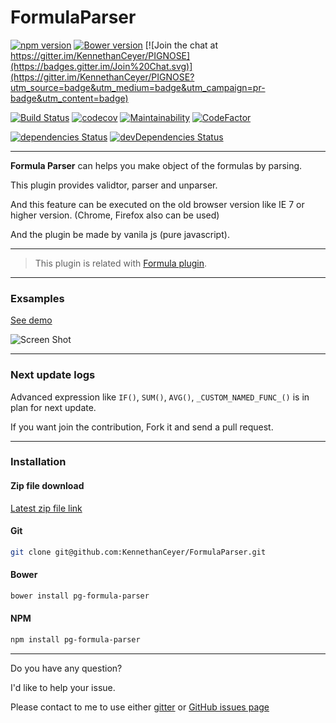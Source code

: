 # FormulaParser

[![npm version](https://badge.fury.io/js/pg-formula-parser.svg)](https://badge.fury.io/js/pg-formula-parser) [![Bower version](https://badge.fury.io/bo/pg-formula-parser.svg)](https://badge.fury.io/bo/pg-formula-parser) [![Join the chat at https://gitter.im/KennethanCeyer/PIGNOSE](https://badges.gitter.im/Join%20Chat.svg)](https://gitter.im/KennethanCeyer/PIGNOSE?utm_source=badge&utm_medium=badge&utm_campaign=pr-badge&utm_content=badge)

[![Build Status](https://travis-ci.org/KennethanCeyer/formula-parser.svg?branch=master)](https://travis-ci.org/KennethanCeyer/formula-parser) [![codecov](https://codecov.io/gh/KennethanCeyer/formula-parser/branch/master/graph/badge.svg)](https://codecov.io/gh/KennethanCeyer/formula-parser) [![Maintainability](https://api.codeclimate.com/v1/badges/9ab3eed6a3b758c6d2d9/maintainability)](https://codeclimate.com/github/KennethanCeyer/formula-parser/maintainability) [![CodeFactor](https://www.codefactor.io/repository/github/kennethanceyer/formula-parser/badge)](https://www.codefactor.io/repository/github/kennethanceyer/formula-parser)

[![dependencies Status](https://david-dm.org/KennethanCeyer/formula-parser/status.svg)](https://david-dm.org/KennethanCeyer/formula-parser) [![devDependencies Status](https://david-dm.org/KennethanCeyer/formula-parser/dev-status.svg)](https://david-dm.org/KennethanCeyer/formula-parser?type=dev)

----

**Formula Parser** can helps you make object of the formulas by parsing.

This plugin provides validtor, parser and unparser.

And this feature can be executed on the old browser version like IE 7 or higher version. (Chrome, Firefox also can be used)

And the plugin be made by vanila js (pure javascript).

----

> This plugin is related with [Formula plugin](https://github.com/KennethanCeyer/Formula).

----

### Exsamples

[See demo](http://www.pigno.se/barn/PIGNOSE-FormulaParser/)

![Screen Shot](http://www.pigno.se/barn/PIGNOSE-FormulaParser/demo/img/screenshot_main.png)

----

### Next update logs

Advanced expression like `IF()`, `SUM()`, `AVG()`, `_CUSTOM_NAMED_FUNC_()` is in plan for next update.

If you want join the contribution, Fork it and send a pull request.

----

### Installation

#### Zip file download

[Latest zip file link](https://github.com/KennethanCeyer/FormulaParser/archive/master.zip)

#### Git

```bash
git clone git@github.com:KennethanCeyer/FormulaParser.git
```

#### Bower

```bash
bower install pg-formula-parser
```

#### NPM

```bash
npm install pg-formula-parser
```

----

Do you have any question?

I'd like to help your issue.

Please contact to me to use either [gitter](https://gitter.im/KennethanCeyer/PIGNOSE) or [GitHub issues page](https://github.com/KennethanCeyer/FormulaParser/issues)
